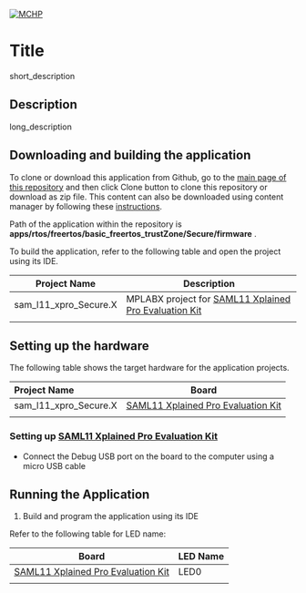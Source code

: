 [![MCHP](https://www.microchip.com/ResourcePackages/Microchip/assets/dist/images/logo.png)](https://www.microchip.com)

# Title

short_description

## Description

long_description

## Downloading and building the application

To clone or download this application from Github, go to the [main page of this repository](https://github.com/Microchip-MPLAB-Harmony/core_apps_sam_l10_l11) and then click Clone button to clone this repository or download as zip file.
This content can also be downloaded using content manager by following these [instructions](https://github.com/Microchip-MPLAB-Harmony/contentmanager/wiki).

Path of the application within the repository is **apps/rtos/freertos/basic_freertos_trustZone/Secure/firmware** .

To build the application, refer to the following table and open the project using its IDE.

| Project Name      | Description                                    |
| ----------------- | ---------------------------------------------- |
| sam_l11_xpro_Secure.X | MPLABX project for [SAML11 Xplained Pro Evaluation Kit](https://www.microchip.com/DevelopmentTools/ProductDetails/PartNO/DM320205) |
|||

## Setting up the hardware

The following table shows the target hardware for the application projects.

| Project Name| Board|
|:---------|:---------:|
| sam_l11_xpro_Secure.X | [SAML11 Xplained Pro Evaluation Kit](https://www.microchip.com/DevelopmentTools/ProductDetails/PartNO/DM320205) |
|||

### Setting up [SAML11 Xplained Pro Evaluation Kit](https://www.microchip.com/DevelopmentTools/ProductDetails/PartNO/DM320205)

- Connect the Debug USB port on the board to the computer using a micro USB cable

## Running the Application

1. Build and program the application using its IDE

Refer to the following table for LED name:

| Board | LED Name |
| ----- | -------- |
|  [SAML11 Xplained Pro Evaluation Kit](https://www.microchip.com/DevelopmentTools/ProductDetails/PartNO/DM320205) | LED0 |
|||